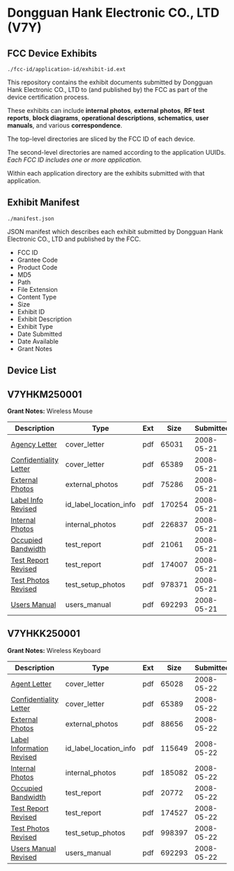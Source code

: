 # Dongguan Hank Electronic CO., LTD (V7Y)
## FCC Device Exhibits

```
./fcc-id/application-id/exhibit-id.ext
```

This repository contains the exhibit documents submitted by Dongguan Hank Electronic CO., LTD to (and published by) the FCC as part of the device certification process.

These exhibits can include **internal photos**, **external photos**, **RF test reports**, **block diagrams**, **operational descriptions**, **schematics**, **user manuals**, and various **correspondence**.

The top-level directories are sliced by the FCC ID of each device.

The second-level directories are named according to the application UUIDs. *Each FCC ID includes one or more application.*

Within each application directory are the exhibits submitted with that application. 

## Exhibit Manifest

```
./manifest.json
```

JSON manifest which describes each exhibit submitted by Dongguan Hank Electronic CO., LTD and published by the FCC.

- FCC ID
- Grantee Code
- Product Code
- MD5
- Path
- File Extension
- Content Type
- Size
- Exhibit ID
- Exhibit Description
- Exhibit Type
- Date Submitted
- Date Available
- Grant Notes

## Device List
## V7YHKM250001
**Grant Notes:** Wireless Mouse

| Description | Type | Ext | Size | Submitted | Available |
| ----------- | ---- | --- | ---- | --------- | --------- |
| [Agency Letter](V7YHKM250001/755e6cf162a2cff6555b92c572a679ba/944921.pdf) | cover_letter | pdf | 65031 | 2008-05-21 | 2008-05-22 |
| [Confidentiality Letter](V7YHKM250001/755e6cf162a2cff6555b92c572a679ba/944922.pdf) | cover_letter | pdf | 65389 | 2008-05-21 | 2008-05-22 |
| [External Photos](V7YHKM250001/755e6cf162a2cff6555b92c572a679ba/944923.pdf) | external_photos | pdf | 75286 | 2008-05-21 | 2008-05-22 |
| [Label Info Revised](V7YHKM250001/755e6cf162a2cff6555b92c572a679ba/944925.pdf) | id_label_location_info | pdf | 170254 | 2008-05-21 | 2008-05-22 |
| [Internal Photos](V7YHKM250001/755e6cf162a2cff6555b92c572a679ba/944924.pdf) | internal_photos | pdf | 226837 | 2008-05-21 | 2008-05-22 |
| [Occupied Bandwidth](V7YHKM250001/755e6cf162a2cff6555b92c572a679ba/944928.pdf) | test_report | pdf | 21061 | 2008-05-21 | 2008-05-22 |
| [Test Report Revised](V7YHKM250001/755e6cf162a2cff6555b92c572a679ba/944929.pdf) | test_report | pdf | 174007 | 2008-05-21 | 2008-05-22 |
| [Test Photos Revised](V7YHKM250001/755e6cf162a2cff6555b92c572a679ba/944930.pdf) | test_setup_photos | pdf | 978371 | 2008-05-21 | 2008-05-22 |
| [Users Manual](V7YHKM250001/755e6cf162a2cff6555b92c572a679ba/944931.pdf) | users_manual | pdf | 692293 | 2008-05-21 | 2008-05-22 |
## V7YHKK250001
**Grant Notes:** Wireless Keyboard

| Description | Type | Ext | Size | Submitted | Available |
| ----------- | ---- | --- | ---- | --------- | --------- |
| [Agent Letter](V7YHKK250001/5bcb6afd3f28f958203ae7fb097d00a4/944933.pdf) | cover_letter | pdf | 65028 | 2008-05-22 | 2008-05-22 |
| [Confidentiality Letter](V7YHKK250001/5bcb6afd3f28f958203ae7fb097d00a4/944934.pdf) | cover_letter | pdf | 65389 | 2008-05-22 | 2008-05-22 |
| [External Photos](V7YHKK250001/5bcb6afd3f28f958203ae7fb097d00a4/944935.pdf) | external_photos | pdf | 88656 | 2008-05-22 | 2008-05-22 |
| [Label Information Revised](V7YHKK250001/5bcb6afd3f28f958203ae7fb097d00a4/944937.pdf) | id_label_location_info | pdf | 115649 | 2008-05-22 | 2008-05-22 |
| [Internal Photos](V7YHKK250001/5bcb6afd3f28f958203ae7fb097d00a4/944936.pdf) | internal_photos | pdf | 185082 | 2008-05-22 | 2008-05-22 |
| [Occupied Bandwidth](V7YHKK250001/5bcb6afd3f28f958203ae7fb097d00a4/944940.pdf) | test_report | pdf | 20772 | 2008-05-22 | 2008-05-22 |
| [Test Report Revised](V7YHKK250001/5bcb6afd3f28f958203ae7fb097d00a4/944941.pdf) | test_report | pdf | 174527 | 2008-05-22 | 2008-05-22 |
| [Test Photos Revised](V7YHKK250001/5bcb6afd3f28f958203ae7fb097d00a4/944942.pdf) | test_setup_photos | pdf | 998397 | 2008-05-22 | 2008-05-22 |
| [Users Manual Revised](V7YHKK250001/5bcb6afd3f28f958203ae7fb097d00a4/944931.pdf) | users_manual | pdf | 692293 | 2008-05-22 | 2008-05-22 |

